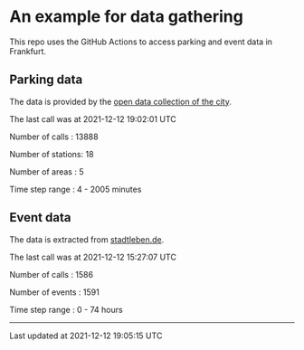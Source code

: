 # An example for data gathering

This repo uses the GitHub Actions to access parking and event data in Frankfurt.

## Parking data
The data is provided by the [open data collection of the city](https://www.offenedaten.frankfurt.de/).

The last call was at 2021-12-12 19:02:01 UTC

Number of calls   : 13888

Number of stations:    18

Number of areas   :     5

Time step range   :     4 -  2005 minutes


## Event data
The data is extracted from [stadtleben.de](https://stadtleben.de/frankfurt/).

The last call was at 2021-12-12 15:27:07 UTC

Number of calls   : 1586

Number of events  : 1591

Time step range   :    0 -   74 hours


----

Last updated at 2021-12-12 19:05:15 UTC
